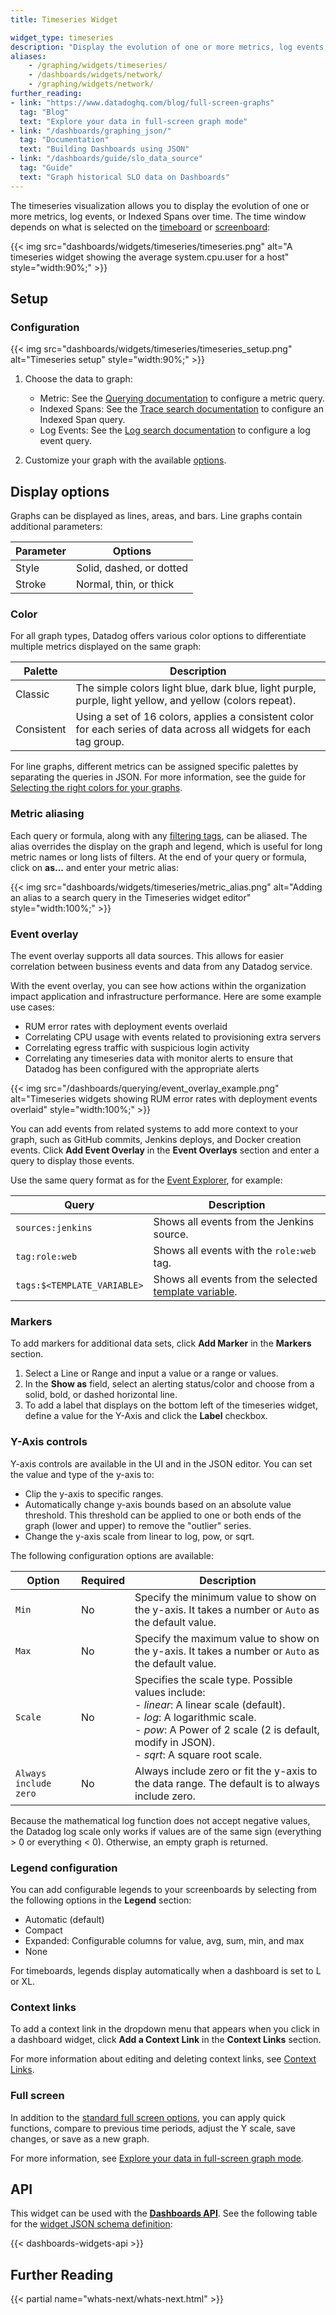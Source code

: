 ```yaml
---
title: Timeseries Widget

widget_type: timeseries
description: "Display the evolution of one or more metrics, log events, indexed spans, or process metrics over time."
aliases:
    - /graphing/widgets/timeseries/
    - /dashboards/widgets/network/
    - /graphing/widgets/network/
further_reading:
- link: "https://www.datadoghq.com/blog/full-screen-graphs"
  tag: "Blog"
  text: "Explore your data in full-screen graph mode"
- link: "/dashboards/graphing_json/"
  tag: "Documentation"
  text: "Building Dashboards using JSON"
- link: "/dashboards/guide/slo_data_source"
  tag: "Guide"
  text: "Graph historical SLO data on Dashboards"
---
```


The timeseries visualization allows you to display the evolution of one or more metrics, log events, or Indexed Spans over time. The time window depends on what is selected on the [timeboard][1] or [screenboard][2]:

{{< img src="dashboards/widgets/timeseries/timeseries.png" alt="A timeseries widget showing the average system.cpu.user for a host" style="width:90%;" >}}

## Setup

### Configuration

{{< img src="dashboards/widgets/timeseries/timeseries_setup.png" alt="Timeseries setup" style="width:90%;" >}}

1. Choose the data to graph:
   * Metric: See the [Querying documentation][3] to configure a metric query.
   * Indexed Spans: See the [Trace search documentation][4] to configure an Indexed Span query.
   * Log Events: See the [Log search documentation][5] to configure a log event query.

2. Customize your graph with the available [options](#display-options).

## Display options

Graphs can be displayed as lines, areas, and bars. Line graphs contain additional parameters:

| Parameter | Options               |
|-----------|-----------------------|
| Style     | Solid, dashed, or dotted |
| Stroke    | Normal, thin, or thick   |

### Color

For all graph types, Datadog offers various color options to differentiate multiple metrics displayed on the same graph:

| Palette     | Description                                                                                                 |
|-------------|-------------------------------------------------------------------------------------------------------------|
| Classic     | The simple colors light blue, dark blue, light purple, purple, light yellow, and yellow (colors repeat).    |
| Consistent | Using a set of 16 colors, applies a consistent color for each series of data across all widgets for each tag group. |

For line graphs, different metrics can be assigned specific palettes by separating the queries in JSON. For more information, see the guide for [Selecting the right colors for your graphs][6].

### Metric aliasing

Each query or formula, along with any [filtering tags][7], can be aliased. The alias overrides the display on the graph and legend, which is useful for long metric names or long lists of filters. At the end of your query or formula, click on **as...** and enter your metric alias:

{{< img src="dashboards/widgets/timeseries/metric_alias.png" alt="Adding an alias to a search query in the Timeseries widget editor" style="width:100%;" >}}

### Event overlay

The event overlay supports all data sources. This allows for easier correlation between business events and data from any Datadog service.

With the event overlay, you can see how actions within the organization impact application and infrastructure performance. Here are some example use cases:
- RUM error rates with deployment events overlaid
- Correlating CPU usage with events related to provisioning extra servers
- Correlating egress traffic with suspicious login activity
- Correlating any timeseries data with monitor alerts to ensure that Datadog has been configured with the appropriate alerts

{{< img src="/dashboards/querying/event_overlay_example.png" alt="Timeseries widgets showing RUM error rates with deployment events overlaid" style="width:100%;" >}}

You can add events from related systems to add more context to your graph, such as GitHub commits, Jenkins deploys, and Docker creation events. Click **Add Event Overlay** in the **Event Overlays** section and enter a query to display those events.

Use the same query format as for the [Event Explorer][8], for example:

| Query                       | Description                                                |
|-----------------------------|------------------------------------------------------------|
| `sources:jenkins`           | Shows all events from the Jenkins source.                  |
| `tag:role:web`              | Shows all events with the `role:web` tag.                  |
| `tags:$<TEMPLATE_VARIABLE>` | Shows all events from the selected [template variable][9]. |

### Markers

To add markers for additional data sets, click **Add Marker** in the **Markers** section.

1. Select a Line or Range and input a value or a range or values.
2. In the **Show as** field, select an alerting status/color and choose from a solid, bold, or dashed horizontal line.
3. To add a label that displays on the bottom left of the timeseries widget, define a value for the Y-Axis and click the **Label** checkbox.

### Y-Axis controls

Y-axis controls are available in the UI and in the JSON editor. You can set the value and type of the y-axis to:

* Clip the y-axis to specific ranges.
* Automatically change y-axis bounds based on an absolute value threshold. This threshold can be applied to one or both ends of the graph (lower and upper) to remove the "outlier" series.
* Change the y-axis scale from linear to log, pow, or sqrt.

The following configuration options are available:

| Option                | Required | Description                                                                                                                                                                                                               |
|-----------------------|----------|---------------------------------------------------------------------------------------------------------------------------------------------------------------------------------------------------------------------------|
| `Min`                 | No       | Specify the minimum value to show on the y-axis. It takes a number or `Auto` as the default value.                                                                                                                |
| `Max`                 | No       | Specify the maximum value to show on the y-axis. It takes a number or `Auto` as the default value.                                                                                                                        |
| `Scale`               | No       | Specifies the scale type. Possible values include:<br>- *linear*: A linear scale (default).<br>- *log*: A logarithmic scale.<br>- *pow*: A Power of 2 scale (2 is default, modify in JSON).<br>- *sqrt*: A square root scale. |
| `Always include zero` | No       | Always include zero or fit the y-axis to the data range. The default is to always include zero.                                                                                                                             |

Because the mathematical log function does not accept negative values, the Datadog log scale only works if values are of the same sign (everything > 0 or everything < 0). Otherwise, an empty graph is returned.

### Legend configuration

You can add configurable legends to your screenboards by selecting from the following options in the **Legend** section:

* Automatic (default)
* Compact
* Expanded: Configurable columns for value, avg, sum, min, and max
* None

For timeboards, legends display automatically when a dashboard is set to L or XL.

### Context links

To add a context link in the dropdown menu that appears when you click in a dashboard widget, click **Add a Context Link** in the **Context Links** section.

For more information about editing and deleting context links, see [Context Links][10].

### Full screen

In addition to the [standard full screen options][11], you can apply quick functions, compare to previous time periods, adjust the Y scale, save changes, or save as a new graph.

For more information, see [Explore your data in full-screen graph mode][12].

## API

This widget can be used with the **[Dashboards API][13]**. See the following table for the [widget JSON schema definition][14]:

{{< dashboards-widgets-api >}}

## Further Reading

{{< partial name="whats-next/whats-next.html" >}}

[1]: /dashboards/#timeboards
[2]: /dashboards/#screenboards
[3]: /dashboards/querying/
[4]: /tracing/trace_explorer/query_syntax/#search-bar
[5]: /logs/search_syntax/
[6]: /dashboards/guide/widget_colors/
[7]: /dashboards/querying/#filter
[8]: /events/
[9]: /dashboards/template_variables/
[10]: /dashboards/guide/context-links/
[11]: /dashboards/widgets/#full-screen
[12]: https://www.datadoghq.com/blog/full-screen-graphs
[13]: /api/latest/dashboards/
[14]: /dashboards/graphing_json/widget_json/
